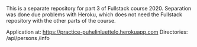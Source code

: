 This is a separate repository for part 3 of Fullstack course 2020. Separation was done due problems with Heroku, which does not need the Fullstack repository with the other parts of the course.

Application at: https://practice-puhelinluettelo.herokuapp.com
Directories: /api/persons
             /info